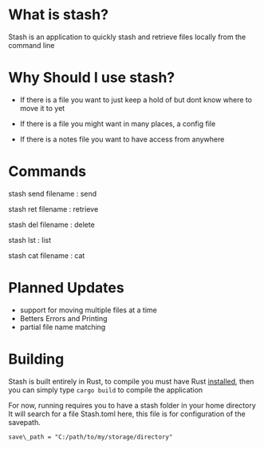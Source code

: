 What is stash?
=====
Stash is an application to quickly stash and retrieve files locally from the command line



Why Should I use stash?
=====

- If there is a file you want to just keep a hold of but dont know where to move it to yet

- If there is a file you might want in many places, a config file

- If there is a notes file you want to have access from anywhere


Commands
======
stash send filename : send

stash ret filename : retrieve

stash del filename : delete 

stash lst : list

stash cat filename : cat



Planned Updates
=====
- support for moving multiple files at a time
- Betters Errors and Printing
- partial file name matching


Building
====

Stash is built entirely in Rust, to compile you must have Rust <a href="https://www.rust-lang.org/en-US/install.html">installed</a>,
then you can simply type 
```cargo build```
to compile the application

For now, running requires you to have a stash folder in your home directory
It will search for a file Stash.toml here, this file is for configuration
of the savepath.
```
save\_path = "C:/path/to/my/storage/directory"
```
